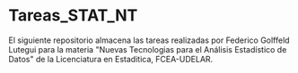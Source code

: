 # Tareas_STAT_NT

El siguiente repositorio almacena las tareas realizadas por Federico Golffeld Lutegui para la materia "Nuevas Tecnologias para el Análisis Estadístico de Datos" de la Licenciatura en Estaditica,  FCEA-UDELAR.
